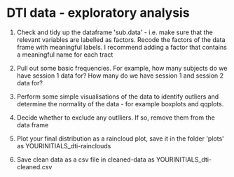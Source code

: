 # DTI data - exploratory analysis

1. Check and tidy up the dataframe 'sub.data' - i.e. make sure that the relevant variables are labelled as factors. Recode the factors of the data frame with meaningful labels. I recommend adding a factor that contains a meaningful name for each tract

2. Pull out some basic frequencies. For example, how many subjects do we have session 1 data for? How many do we have session 1 and session 2 data for?

3. Perform some simple visualisations of the data to identify outliers and determine the normality of the data - for example boxplots and qqplots. 

4. Decide whether to exclude any outlliers. If so, remove them from the data frame

5. Plot your final distribution as a raincloud plot, save it in the folder 'plots' as YOURINITIALS_dti-rainclouds

6. Save clean data as a csv file in cleaned-data as YOURINITIALS_dti-cleaned.csv